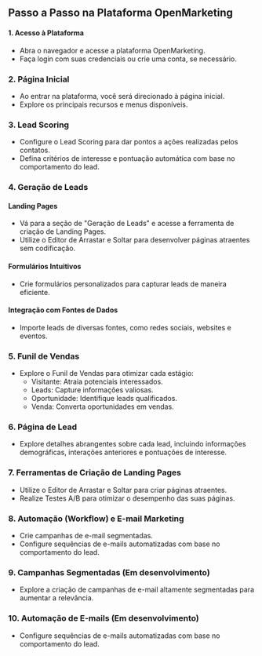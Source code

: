## Passo a Passo na Plataforma OpenMarketing

#### 1. Acesso à Plataforma

- Abra o navegador e acesse a plataforma OpenMarketing.
- Faça login com suas credenciais ou crie uma conta, se necessário.

### 2. Página Inicial

- Ao entrar na plataforma, você será direcionado à página inicial.
- Explore os principais recursos e menus disponíveis.

### 3. Lead Scoring

- Configure o Lead Scoring para dar pontos a ações realizadas pelos contatos.
- Defina critérios de interesse e pontuação automática com base no comportamento do lead.

### 4. Geração de Leads

#### Landing Pages

- Vá para a seção de "Geração de Leads" e acesse a ferramenta de criação de Landing Pages.
- Utilize o Editor de Arrastar e Soltar para desenvolver páginas atraentes sem codificação.

#### Formulários Intuitivos

- Crie formulários personalizados para capturar leads de maneira eficiente.

#### Integração com Fontes de Dados

- Importe leads de diversas fontes, como redes sociais, websites e eventos.

### 5. Funil de Vendas

- Explore o Funil de Vendas para otimizar cada estágio:
  - Visitante: Atraia potenciais interessados.
  - Leads: Capture informações valiosas.
  - Oportunidade: Identifique leads qualificados.
  - Venda: Converta oportunidades em vendas.

### 6. Página de Lead

- Explore detalhes abrangentes sobre cada lead, incluindo informações demográficas, interações anteriores e pontuações de interesse.

### 7. Ferramentas de Criação de Landing Pages

- Utilize o Editor de Arrastar e Soltar para criar páginas atraentes.
- Realize Testes A/B para otimizar o desempenho das suas páginas.

### 8. Automação (Workflow) e E-mail Marketing

- Crie campanhas de e-mail segmentadas.
- Configure sequências de e-mails automatizadas com base no comportamento do lead.

### 9. Campanhas Segmentadas (Em desenvolvimento)

- Explore a criação de campanhas de e-mail altamente segmentadas para aumentar a relevância.

### 10. Automação de E-mails (Em desenvolvimento)

- Configure sequências de e-mails automatizadas com base no comportamento do lead.

